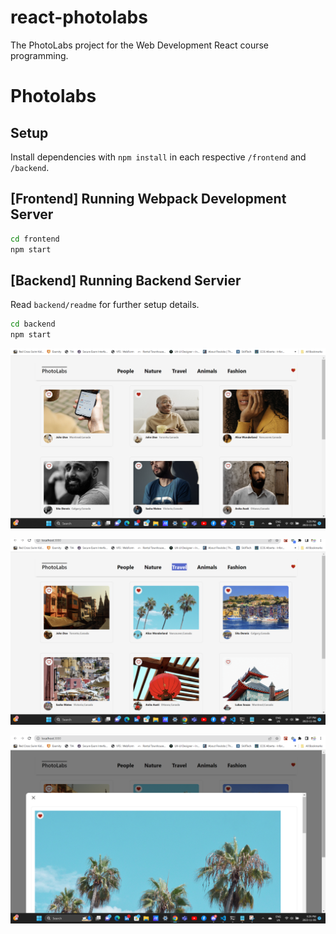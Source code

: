 # react-photolabs
The PhotoLabs project for the Web Development React course programming.

# Photolabs

## Setup

Install dependencies with `npm install` in each respective `/frontend` and `/backend`.

## [Frontend] Running Webpack Development Server

```sh
cd frontend
npm start
```

## [Backend] Running Backend Servier

Read `backend/readme` for further setup details.

```sh
cd backend
npm start
```

!["Landing page with photo loads from backend"](https://github.com/prabhjotka/photolabs-starter/blob/main/docs/Landing_page.png?raw=true)

!["Load photos as per Topic selected"](https://github.com/prabhjotka/photolabs-starter/blob/main/docs/display_topic_wise.png?raw=true)

!["View enlarge view of photo and simialr photos"](https://github.com/prabhjotka/photolabs-starter/blob/main/docs/view_large-view_of_Selectedphoto.png?raw=true)


